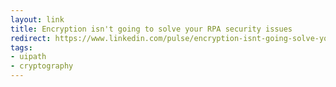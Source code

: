```yaml
---
layout: link
title: Encryption isn't going to solve your RPA security issues
redirect: https://www.linkedin.com/pulse/encryption-isnt-going-solve-your-rpa-security-issues-mark-percival/
tags:
- uipath
- cryptography
---
```

